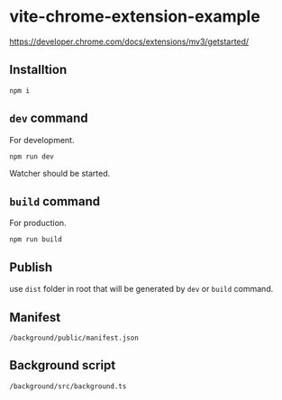 # vite-chrome-extension-example

https://developer.chrome.com/docs/extensions/mv3/getstarted/

## Installtion

```
npm i
```

## `dev` command

For development.

```
npm run dev
```

Watcher should be started.

## `build` command

For production.

```
npm run build
```

## Publish

use `dist` folder in root that will be generated by `dev` or `build` command.

## Manifest

`/background/public/manifest.json`

## Background script

`/background/src/background.ts`
